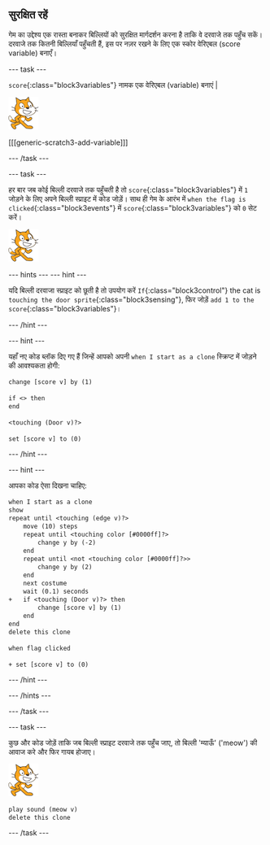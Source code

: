 ## सुरक्षित रहें

गेम का उद्देश्य एक रास्ता बनाकर बिल्लियों को सुरक्षित मार्गदर्शन करना है ताकि वे दरवाजे तक पहुँच सकें। दरवाजे तक कितनी बिल्लियाँ पहुँचती हैं, इस पर नज़र रखने के लिए एक स्कोर वेरिएबल (score variable) बनाएँ।

\--- task \---

`score`{:class="block3variables"} नामक एक वेरिएबल (variable) बनाएं |

![Cat sprite](images/cat-sprite.png)

[[[generic-scratch3-add-variable]]]

\--- /task \---

\--- task \---

हर बार जब कोई बिल्ली दरवाजे तक पहुँचती है तो `score`{:class="block3variables"} में `1` जोड़ने के लिए अपने बिल्ली स्प्राइट में कोड जोड़ें। साथ ही गेम के आरंभ में `when the flag is clicked`{:class="block3events"} में `score`{:class="block3variables"} को `0` सेट करें।

![Cat sprite](images/cat-sprite.png)

\--- hints \--- \--- hint \---

यदि बिल्ली दरवाजा स्प्राइट को छूती है तो उपयोग करें `If`{:class="block3control"} the cat is `touching the door sprite`{:class="block3sensing"}, फिर जोड़ें `add 1 to the score`{:class="block3variables"}।

\--- /hint \---

\--- hint \---

यहाँ नए कोड ब्लॉक दिए गए हैं जिन्हें आपको अपनी `when I start as a clone` स्क्रिप्ट में जोड़ने की आवश्यकता होगी:

```blocks3
change [score v] by (1)

if <> then
end

<touching (Door v)?>

set [score v] to (0)
```

\--- /hint \---

\--- hint \---

आपका कोड ऐसा दिखना चाहिए:

```blocks3
when I start as a clone
show
repeat until <touching (edge v)?>
    move (10) steps
    repeat until <touching color [#0000ff]?>
        change y by (-2)
    end
    repeat until <not <touching color [#0000ff]?>>
        change y by (2)
    end
    next costume
    wait (0.1) seconds
+   if <touching (Door v)?> then
        change [score v] by (1)
    end
end
delete this clone

when flag clicked

+ set [score v] to (0)
```

\--- /hint \---

\--- /hints \---

\--- /task \---

\--- task \---

कुछ और कोड जोड़ें ताकि जब बिल्ली स्प्राइट दरवाजे तक पहुँच जाए, तो बिल्ली 'म्याऊँ' ('meow') की आवाज करे और फिर गायब होजाए।

![Cat sprite](images/cat-sprite.png)

```blocks3
play sound (meow v)
delete this clone
```

\--- /task \---